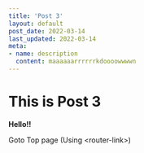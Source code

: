 ```yaml
---
title: 'Post 3'
layout: default
post_date: 2022-03-14
last_updated: 2022-03-14
meta:
- name: description
  content: maaaaaarrrrrrkdoooowwwwn
---
```


# This is Post 3

**Hello!!**

<router-link to="/">Goto Top page (Using &lt;router-link&gt;)</router-link>
